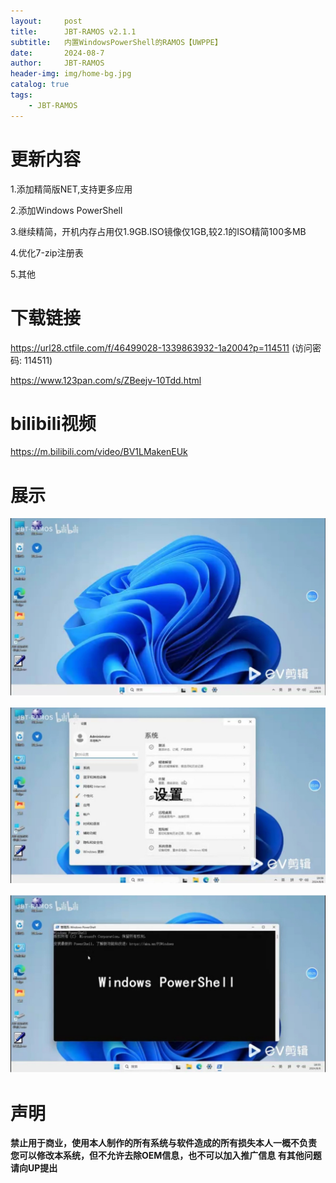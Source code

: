 ```yaml
---
layout:     post
title:      JBT-RAMOS v2.1.1
subtitle:   内置WindowsPowerShell的RAMOS【UWPPE】
date:       2024-08-7
author:     JBT-RAMOS
header-img: img/home-bg.jpg
catalog: true
tags:
    - JBT-RAMOS
---
```


# 更新内容

1.添加精简版NET,支持更多应用 

2.添加Windows PowerShell 

3.继续精简，开机内存占用仅1.9GB.ISO镜像仅1GB,较2.1的ISO精简100多MB

4.优化7-zip注册表 

5.其他 

# 下载链接

https://url28.ctfile.com/f/46499028-1339863932-1a2004?p=114511 (访问密码: 114511) 

https://www.123pan.com/s/ZBeejv-10Tdd.html

# bilibili视频

https://m.bilibili.com/video/BV1LMakenEUk

# 展示

![](/img/2.1.1dep.png)

![](/img/2.1.1settings.png)

![](/img/2.1.1ps.png)

# 声明

**禁止用于商业，使用本人制作的所有系统与软件造成的所有损失本人一概不负责
您可以修改本系统，但不允许去除OEM信息，也不可以加入推广信息
有其他问题请向UP提出**
